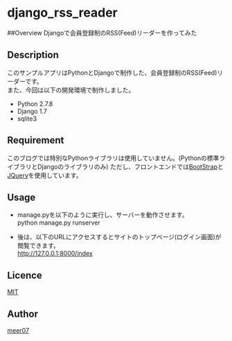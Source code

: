# django_rss_reader

##Overview
Djangoで会員登録制のRSS(Feed)リーダーを作ってみた

## Description
このサンプルアプリはPythonとDjangoで制作した、会員登録制のRSS(Feed)リーダーです。  
また、今回は以下の開発環境で制作しました。
- Python 2.7.8
- Django 1.7
- sqlite3

## Requirement

このブログでは特別なPythonライブラリは使用していません。(Pythonの標準ライブラリとDjangoのライブラリのみ)
ただし、フロントエンドでは[BootStrap](http://getbootstrap.com)と[JQuery](http://jquery.com)を使用しています。

## Usage
- manage.pyを以下のように実行し、サーバーを動作させます。  
python manage.py runserver  

- 後は、以下のURLにアクセスするとサイトのトップページ(ログイン画面)が閲覧できます。  
http://127.0.0.1:8000/index

## Licence

[MIT](http://opensource.org/licenses/mit-license.php)

## Author

[meer07](https://github.com/meer07)

